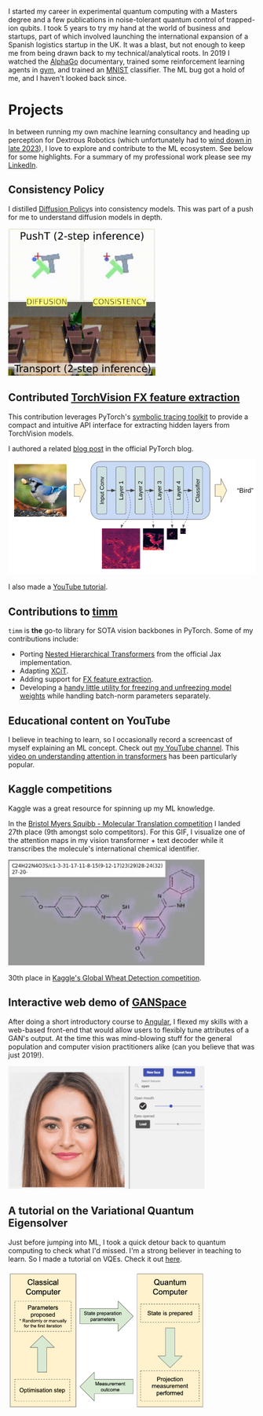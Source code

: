 I started my career in experimental quantum computing with a Masters degree and a few publications in noise-tolerant quantum control of trapped-ion qubits. I took 5 years to try my hand at the world of business and startups, part of which involved launching the international expansion of a Spanish logistics startup in the UK. It was a blast, but not enough to keep me from being drawn back to my technical/analytical roots. In 2019 I watched the [AlphaGo](https://www.youtube.com/watch?v=WXuK6gekU1Y) documentary, trained some reinforcement learning agents in [gym](https://www.gymlibrary.dev/), and trained an [MNIST](https://en.wikipedia.org/wiki/MNIST_database) classifier. The ML bug got a hold of me, and I haven't looked back since.

# Projects

In between running my own machine learning consultancy and heading up perception for Dextrous Robotics  (which unfortunately had to [wind down in late 2023](https://techcrunch.com/2024/01/11/dextrous-robotics-closes-up-shop/)), I love to explore and contribute to the ML ecosystem. See below for some highlights. For a summary of my professional work please see my [LinkedIn](https://www.linkedin.com/in/alexander-soare-996145a7/).

## Consistency Policy

I distilled [Diffusion Policy](https://diffusion-policy.cs.columbia.edu/)s into consistency models. This was part of a push for me to understand diffusion models in depth.

<img src=".images/consistency_policy.gif" style="width:300px">

## Contributed [TorchVision FX feature extraction](https://pytorch.org/vision/stable/feature_extraction.html)

This contribution leverages PyTorch's [symbolic tracing toolkit](https://pytorch.org/docs/stable/fx.html) to provide a compact and intuitive API interface for extracting hidden layers from TorchVision models.

I authored a related [blog post](https://pytorch.org/blog/FX-feature-extraction-torchvision/) in the official PyTorch blog.

![](.images/fx.png)

I also made a [YouTube tutorial](https://www.youtube.com/watch?v=QRQBTkCLpFY).

## Contributions to [timm](https://github.com/huggingface/pytorch-image-models)

`timm` is **the** go-to library for SOTA vision backbones in PyTorch. Some of my contributions include:

- Porting [Nested Hierarchical Transformers](https://github.com/google-research/nested-transformer) from the official Jax implementation.
- Adapting [XCiT](https://github.com/facebookresearch/xcit).
- Adding support for [FX feature extraction](https://pytorch.org/vision/stable/feature_extraction.html).
- Developing a [handy little utility for freezing and unfreezing model weights](https://github.com/huggingface/pytorch-image-models/blob/8a713b09e5ee917a4b2379738d4f2afefc64e276/timm/utils/model.py#L106-L222) while handling batch-norm parameters separately.

## Educational content on YouTube

I believe in teaching to learn, so I occasionally record a screencast of myself explaining an ML concept. Check out [my YouTube channel](https://www.youtube.com/@alex-ai7517). This [video on understanding attention in transformers](https://www.youtube.com/watch?v=H-4bmOxiKyU) has been particularly popular.

## Kaggle competitions

Kaggle was a great resource for spinning up my ML knowledge.

In the [Bristol Myers Squibb - Molecular Translation competition](https://www.kaggle.com/c/bms-molecular-translation/overview) I landed 27th place (9th amongst solo competitors). For this GIF, I visualize one of the attention maps in my vision transformer + text decoder while it transcribes the molecule's international chemical identifier.

<img src=".images/molecule.gif" style="width:400px">

30th place in [Kaggle's Global Wheat Detection competition](https://www.kaggle.com/c/global-wheat-detection).

## Interactive web demo of [GANSpace](https://arxiv.org/abs/2004.02546)

After doing a short introductory course to [Angular](https://angular.io/), I flexed my skills with a web-based front-end that would allow users to flexibly tune attributes of a GAN's output. At the time this was mind-blowing stuff for the general population and computer vision practitioners alike (can you believe that was just 2019!).

<img src=".images/ganspace.gif" style="width:400px">

## A tutorial on the Variational Quantum Eigensolver

Just before jumping into ML, I took a quick detour back to quantum computing to check what I'd missed. I'm a strong believer in teaching to learn. So I made a tutorial on VQEs. Check it out [here](https://github.com/alexander-soare/framework-agnostic-vqe-tutorial).

<img src=".images/vqe.png" style="width:400px">

